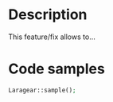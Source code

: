 <!--

Thanks for contributing to this package! We only accept PR to the latest stable version.

If you're pushing a Feature:
- Title it: "[X.x] This new feature"
- Describe what the new feature enables
- Show a small code snippet of the new feature
- Ensure it doesn't break any feature.

If you're pushing a Fix:
- Title it: "[X.x] FIX: The bug name"
- Describe how it fixes in a few words.
- Ensure it doesn't break any feature.

All Pull Requests run with extensive tests for stable and latest versions of PHP and Laravel. 
Ensure your tests pass or your PR may be taken down.

If you're a Patreon supporter, this PR will have priority.
Not a Patreon supporter? Become one at https://patreon.com/packagesforlaravel
-->

# Description

This feature/fix allows to...

# Code samples

<!-- You may delete this section if it's a FIX -->

```php
Laragear::sample();
```
